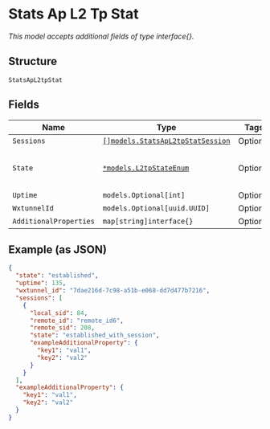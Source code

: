 
# Stats Ap L2 Tp Stat

*This model accepts additional fields of type interface{}.*

## Structure

`StatsApL2tpStat`

## Fields

| Name | Type | Tags | Description |
|  --- | --- | --- | --- |
| `Sessions` | [`[]models.StatsApL2tpStatSession`](../../doc/models/stats-ap-l2-tp-stat-session.md) | Optional | List of sessions |
| `State` | [`*models.L2tpStateEnum`](../../doc/models/l2-tp-state-enum.md) | Optional | enum: `established`, `established_with_session`, `idle`, `wait-ctrl-conn`, `wait-ctrl-reply` |
| `Uptime` | `models.Optional[int]` | Optional | Uptime |
| `WxtunnelId` | `models.Optional[uuid.UUID]` | Optional | WxlanTunnel ID |
| `AdditionalProperties` | `map[string]interface{}` | Optional | - |

## Example (as JSON)

```json
{
  "state": "established",
  "uptime": 135,
  "wxtunnel_id": "7dae216d-7c98-a51b-e068-dd7d477b7216",
  "sessions": [
    {
      "local_sid": 84,
      "remote_id": "remote_id6",
      "remote_sid": 208,
      "state": "established_with_session",
      "exampleAdditionalProperty": {
        "key1": "val1",
        "key2": "val2"
      }
    }
  ],
  "exampleAdditionalProperty": {
    "key1": "val1",
    "key2": "val2"
  }
}
```

